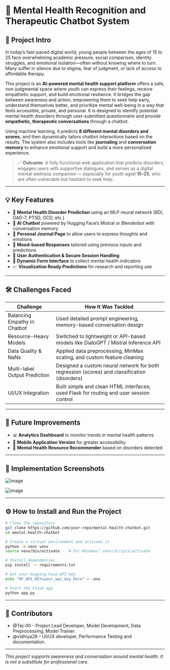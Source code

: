 # 🧠 Mental Health Recognition and Therapeutic Chatbot System

## 📌 Project Intro
In today’s fast-paced digital world, young people between the ages of 15 to 25 face overwhelming academic pressure, social comparison, identity struggles, and emotional isolation—often without knowing where to turn. 
Many suffer in silence due to stigma, fear of judgment, or lack of access to affordable therapy. 

This project is an **AI-powered mental health support platform** offers a safe, non-judgmental space where youth can express their feelings, receive empathetic support, and build emotional resilience. It bridges the gap between awareness and action, empowering them to seek help early, understand themselves better, and prioritize mental well-being in a way that feels accessible, private, and personal.
It is designed to identify potential mental health disorders through user-submitted questionnaire and provide **empathetic, therapeutic conversations** through a chatbot.

Using machine learning, it predicts **8 different mental disorders and scores**, and then dynamically tailors chatbot interactions based on the results. The system also includes tools like **journaling** and **conversation memory** to enhance emotional support and build a more personalized experience.

> ✅ **Outcome**: A fully functional web application that predicts disorders, engages users with supportive dialogues, and serves as a digital mental wellness companion — especially for youth aged **15–25**, who are often vulnerable but hesitant to seek help.

---

## 💡 Key Features

- 🧠 **Mental Health Disorder Prediction** using an MLP neural network (BDI, GAD-7, PTSD, OCD, etc.)
- 🤖 **AI Chatbot** powered by Hugging Face’s Mistral or Blenderbot with conversation memory
- 📓 **Personal Journal Page** to allow users to express thoughts and emotions
- 🌈 **Mood-based Responses** tailored using previous inputs and predictions
- 🧾 **User Authentication & Secure Session Handling**
- 📁 **Dynamic Form Interface** to collect mental health indicators
- 📈 **Visualization Ready Predictions** for research and reporting use

---

## 🛠️ Challenges Faced

| Challenge                         | How It Was Tackled                                                                 |
|----------------------------------|------------------------------------------------------------------------------------|
| Balancing Empathy in Chatbot     | Used detailed prompt engineering, memory-based conversation design                |
| Resource-Heavy Models            | Switched to lightweight or API-based models like DialoGPT / Mistral Inference API |
| Data Quality & NaNs              | Applied data preprocessing, MinMax scaling, and custom feature cleaning           |
| Multi-label Output Prediction    | Designed a custom neural network for both regression (scores) and classification (disorders) |
| UI/UX Integration                | Built simple and clean HTML interfaces; used Flask for routing and user session control |

---

## 🚀 Future Improvements

- 📊 **Analytics Dashboard** to monitor trends in mental health patterns
- 📱 **Mobile Application Version** for greater accessibility
- 🧠 **Mental Health Resource Recommender** based on disorders detected

---

## 📸 Implementation Screenshots

![image](https://github.com/user-attachments/assets/5b2ce3f2-225c-4598-8152-255c94df2b95)

![image](https://github.com/user-attachments/assets/f21ba7c1-c708-4f83-8740-8781c1f75035)

---

## ⚙️ How to Install and Run the Project

```bash
# Clone the repository
git clone https://github.com/your-repo/mental-health-chatbot.git
cd mental-health-chatbot

# Create a virtual environment and activate it
python -m venv venv
source venv/bin/activate    # For Windows: venv\Scripts\activate

# Install dependencies
pip install -r requirements.txt

# Get your Hugging Face API Key
echo "HF_API_KEY=your_api_key_here" > .env

# Start the Flask app
python app.py

```

---

## 👥 Contributors

- @Tej-00 - Project Lead Developer, Model Development, Data Preprocessing, Model Trainer.
- @vidhiya28 – UI/UX developer, Performance Testing and documentation.

---

_This project supports awareness and conversation around mental health. It is not a substitute for professional care._

